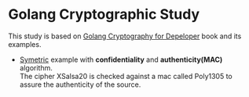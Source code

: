 # Golang Cryptographic Study

This study is based on [Golang Cryptography for Depeloper](https://leanpub.com/cryptog) book and its examples.

* [Symetric](cmd/symetric/main.go)  example with **confidentiality** and **authenticity(MAC)** algorithm. \
The cipher XSalsa20 is checked against a mac called Poly1305 to assure the authenticity of the source.